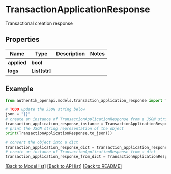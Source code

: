 # TransactionApplicationResponse

Transactional creation response

## Properties

Name | Type | Description | Notes
------------ | ------------- | ------------- | -------------
**applied** | **bool** |  | 
**logs** | **List[str]** |  | 

## Example

```python
from authentik_openapi.models.transaction_application_response import TransactionApplicationResponse

# TODO update the JSON string below
json = "{}"
# create an instance of TransactionApplicationResponse from a JSON string
transaction_application_response_instance = TransactionApplicationResponse.from_json(json)
# print the JSON string representation of the object
print(TransactionApplicationResponse.to_json())

# convert the object into a dict
transaction_application_response_dict = transaction_application_response_instance.to_dict()
# create an instance of TransactionApplicationResponse from a dict
transaction_application_response_from_dict = TransactionApplicationResponse.from_dict(transaction_application_response_dict)
```
[[Back to Model list]](../README.md#documentation-for-models) [[Back to API list]](../README.md#documentation-for-api-endpoints) [[Back to README]](../README.md)


